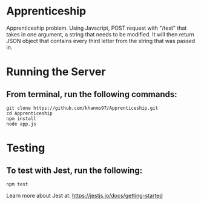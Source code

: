 # Apprenticeship
Apprenticeship problem. Using Javscript, POST request with "/test" that takes in one argument, a string that needs to be modified.
It will then return JSON object that contains every third letter from the string that was passed in. 


# Running the Server
## From terminal, run the following commands:
```NodeJs
git clone https://github.com/khanmo97/Apprenticeship.git
cd Apprenticeship
npm install
node app.js
```



# Testing
## To test with Jest, run the following:
```NodeJs
npm test
```
Learn more about Jest at: https://jestjs.io/docs/getting-started


